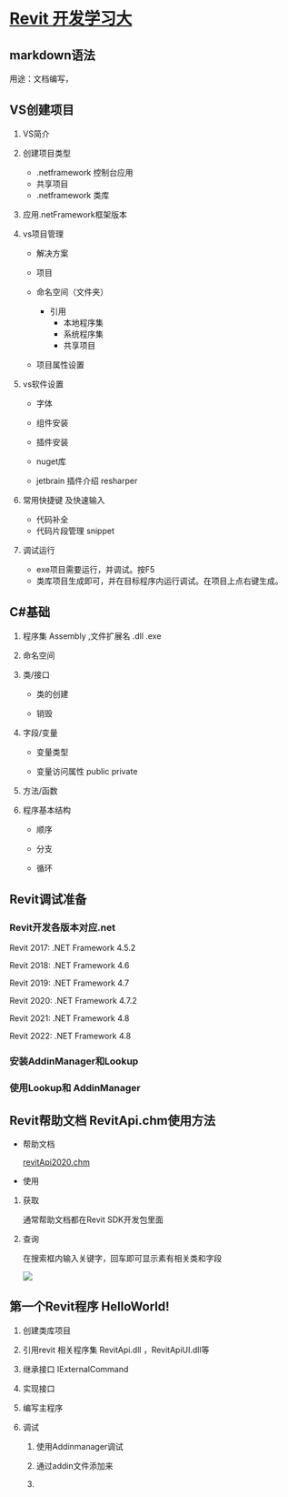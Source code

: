 # [Revit 开发学习大](https://binbinstrong.github.io/RevitDp_Learn/)



## markdown语法

用途：文档编写，



## VS创建项目

1. VS简介
2. 创建项目类型
   - .netframework 控制台应用
   - 共享项目
   - .netframework 类库

3. 应用.netFramework框架版本
4. vs项目管理

   - 解决方案

   - 项目

   - 命名空间（文件夹）
     - 引用
       - 本地程序集
       - 系统程序集
       - 共享项目

   - 项目属性设置
5. vs软件设置

   - 字体

   - 组件安装

   - 插件安装

   - nuget库
   - jetbrain 插件介绍 resharper
6. 常用快捷键 及快速输入
   - 代码补全
   - 代码片段管理 snippet

7. 调试运行
   - exe项目需要运行，并调试。按F5
   - 类库项目生成即可，并在目标程序内运行调试。在项目上点右键生成。



## C#基础

1. 程序集 Assembly  ,文件扩展名  .dll  .exe
2. 命名空间
3. 类/接口
   - 类的创建

   - 销毁
4. 字段/变量

   - 变量类型

   - 变量访问属性 public private 
5. 方法/函数
6. 程序基本结构

   - 顺序

   - 分支

   - 循环





## Revit调试准备



### Revit开发各版本对应.net

Revit 2017: .NET Framework 4.5.2

Revit 2018: .NET Framework 4.6

Revit 2019: .NET Framework 4.7

Revit 2020: .NET Framework 4.7.2

Revit 2021: .NET Framework 4.8

Revit 2022: .NET Framework 4.8



### 安装AddinManager和Lookup



### 使用Lookup和 AddinManager



## Revit帮助文档 RevitApi.chm使用方法

- 帮助文档

  <left>
      <a href="Revit Api帮助文档\20\RevitAPI.chm">revitApi2020.chm</a>
  </left>

- 使用

1. 获取

   通常帮助文档都在Revit SDK开发包里面

2. 查询

   在搜索框内输入关键字，回车即可显示素有相关类和字段

   <left>
       <img src="assets/image-20231031155656994.png">
   </left>





## 第一个Revit程序  HelloWorld!



1. 创建类库项目

2. 引用revit 相关程序集 RevitApi.dll ，RevitApiUI.dll等

3. 继承接口 IExternalCommand

4. 实现接口

5. 编写主程序

6. 调试

   1. 使用Addinmanager调试
   
   2. 通过addin文件添加来
   
   3. 
   





